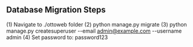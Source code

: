 ## Database Migration Steps
(1) Navigate to ./ottoweb folder
(2) python manage.py migrate
(3) python manage.py createsuperuser --email admin@example.com --username admin
(4) Set password to: password123
